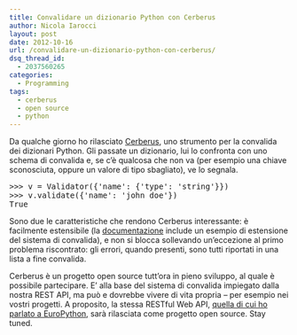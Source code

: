 ```yaml
---
title: Convalidare un dizionario Python con Cerberus
author: Nicola Iarocci
layout: post
date: 2012-10-16
url: /convalidare-un-dizionario-python-con-cerberus/
dsq_thread_id:
  - 2037560265
categories:
  - Programming
tags:
  - cerberus
  - open source
  - python
---
```

Da qualche giorno ho rilasciato <a title="Cerberus" href="https://github.com/nicolaiarocci/cerberus" target="_blank">Cerberus</a>, uno strumento per la convalida dei dizionari Python. Gli passate un dizionario, lui lo confronta con uno schema di convalida e, se c&#8217;è qualcosa che non va (per esempio una chiave sconosciuta, oppure un valore di tipo sbagliato), ve lo segnala.

<pre class="brush:py">&gt;&gt;&gt; v = Validator({'name': {'type': 'string'}})
&gt;&gt;&gt; v.validate({'name': 'john doe'})
True</pre>

Sono due le caratteristiche che rendono Cerberus interessante: è facilmente estensibile (la <a title="Cerberus Docs" href="http://cerberus.readthedocs.org/" target="_blank">documentazione</a> include un esempio di estensione del sistema di convalida), e non si blocca sollevando un&#8217;eccezione al primo problema riscontrato: gli errori, quando presenti, sono tutti riportati in una lista a fine convalida.

Cerberus è un progetto open source tutt&#8217;ora in pieno sviluppo, al quale è possibile partecipare. E&#8217; alla base del sistema di convalida impiegato dalla nostra REST API, ma può e dovrebbe vivere di vita propria &#8211; per esempio nei vostri progetti. A proposito, la stessa RESTful Web API, [quella di cui ho parlato a EuroPython][1], sarà rilasciata come progetto open source. Stay tuned.

 [1]: http://nicolaiarocci.com/sviluppare-una-restful-web-api-con-python-flask-e-mongodb/ "Sviluppare una RESTful Web API con Python"
